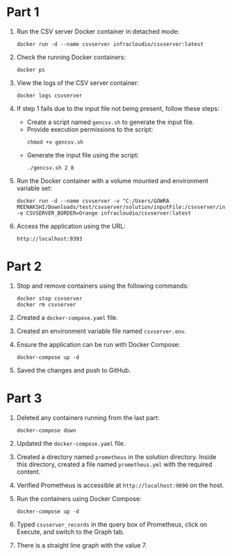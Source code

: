 # Part 1

1. Run the CSV server Docker container in detached mode:
    ```
    docker run -d --name csvserver infracloudio/csvserver:latest
    ```

2. Check the running Docker containers:
    ```
    docker ps
    ```

3. View the logs of the CSV server container:
    ```
    docker logs csvserver
    ```

4. If step 1 fails due to the input file not being present, follow these steps:
    - Create a script named `gencsv.sh` to generate the input file.
    - Provide execution permissions to the script:
        ```
        chmod +x gencsv.sh
        ```
    - Generate the input file using the script:
        ```
        ./gencsv.sh 2 8
        ```

5. Run the Docker container with a volume mounted and environment variable set:
    ```
    docker run -d --name csvserver -v "C:/Users/GOWRA MEENAKSHI/Downloads/test/csvserver/solution/inputFile:/csvserver/inputdata" -e CSVSERVER_BORDER=Orange infracloudio/csvserver:latest
    ```

6. Access the application using the URL:
    ```
    http://localhost:9393
    ```

# Part 2

1. Stop and remove containers using the following commands:
    ```
    docker stop csvserver
    docker rm csvserver
    ```

2. Created a `docker-compose.yaml` file.

3. Created an environment variable file named `csvserver.env`.

4. Ensure the application can be run with Docker Compose:
    ```
    docker-compose up -d
    ```

5. Saved the changes and push to GitHub.

# Part 3

1. Deleted any containers running from the last part:
    ```
    docker-compose down
    ```

2. Updated the `docker-compose.yaml` file.

3. Created a directory named `prometheus` in the solution directory. Inside this directory, created a file named `prometheus.yml` with the required content.

4. Verified Prometheus is accessible at `http://localhost:9090` on the host.

5. Run the containers using Docker Compose:
    ```
    docker-compose up -d
    ```

6. Typed `csvserver_records` in the query box of Prometheus, click on Execute, and switch to the Graph tab.

7. There is a straight line graph with the value 7.
